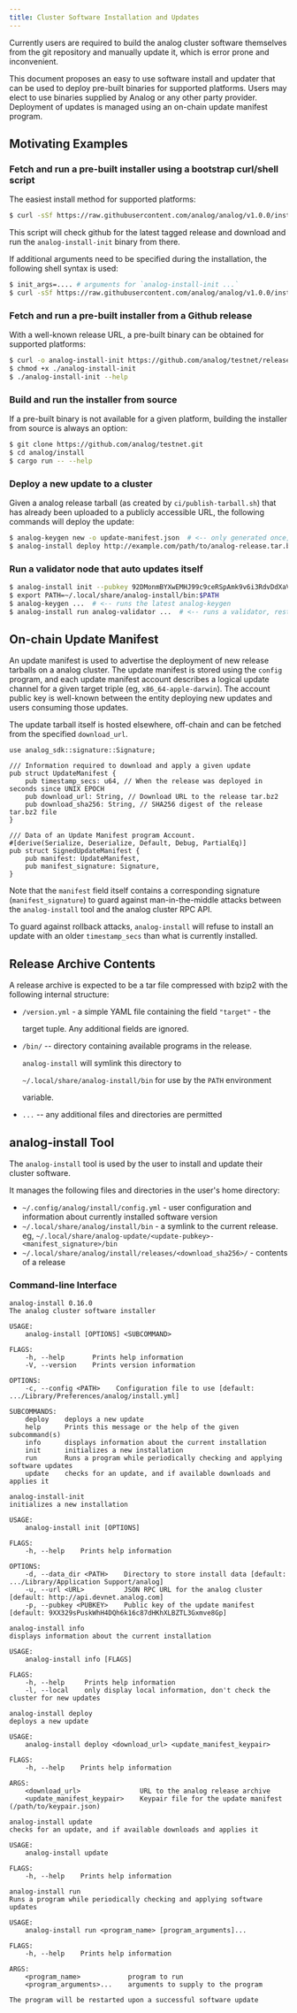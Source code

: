 ```yaml
---
title: Cluster Software Installation and Updates
---
```


Currently users are required to build the analog cluster software themselves from the git repository and manually update it, which is error prone and inconvenient.

This document proposes an easy to use software install and updater that can be used to deploy pre-built binaries for supported platforms. Users may elect to use binaries supplied by Analog or any other party provider. Deployment of updates is managed using an on-chain update manifest program.

## Motivating Examples

### Fetch and run a pre-built installer using a bootstrap curl/shell script

The easiest install method for supported platforms:

```bash
$ curl -sSf https://raw.githubusercontent.com/analog/analog/v1.0.0/install/analog-install-init.sh | sh
```

This script will check github for the latest tagged release and download and run the `analog-install-init` binary from there.

If additional arguments need to be specified during the installation, the following shell syntax is used:

```bash
$ init_args=.... # arguments for `analog-install-init ...`
$ curl -sSf https://raw.githubusercontent.com/analog/analog/v1.0.0/install/analog-install-init.sh | sh -s - ${init_args}
```

### Fetch and run a pre-built installer from a Github release

With a well-known release URL, a pre-built binary can be obtained for supported platforms:

```bash
$ curl -o analog-install-init https://github.com/analog/testnet/releases/download/v1.0.0/analog-install-init-x86_64-apple-darwin
$ chmod +x ./analog-install-init
$ ./analog-install-init --help
```

### Build and run the installer from source

If a pre-built binary is not available for a given platform, building the installer from source is always an option:

```bash
$ git clone https://github.com/analog/testnet.git
$ cd analog/install
$ cargo run -- --help
```

### Deploy a new update to a cluster

Given a analog release tarball \(as created by `ci/publish-tarball.sh`\) that has already been uploaded to a publicly accessible URL, the following commands will deploy the update:

```bash
$ analog-keygen new -o update-manifest.json  # <-- only generated once, the public key is shared with users
$ analog-install deploy http://example.com/path/to/analog-release.tar.bz2 update-manifest.json
```

### Run a validator node that auto updates itself

```bash
$ analog-install init --pubkey 92DMonmBYXwEMHJ99c9ceRSpAmk9v6i3RdvDdXaVcrfj  # <-- pubkey is obtained from whoever is deploying the updates
$ export PATH=~/.local/share/analog-install/bin:$PATH
$ analog-keygen ...  # <-- runs the latest analog-keygen
$ analog-install run analog-validator ...  # <-- runs a validator, restarting it as necesary when an update is applied
```

## On-chain Update Manifest

An update manifest is used to advertise the deployment of new release tarballs on a analog cluster. The update manifest is stored using the `config` program, and each update manifest account describes a logical update channel for a given target triple \(eg, `x86_64-apple-darwin`\). The account public key is well-known between the entity deploying new updates and users consuming those updates.

The update tarball itself is hosted elsewhere, off-chain and can be fetched from the specified `download_url`.

```text
use analog_sdk::signature::Signature;

/// Information required to download and apply a given update
pub struct UpdateManifest {
    pub timestamp_secs: u64, // When the release was deployed in seconds since UNIX EPOCH
    pub download_url: String, // Download URL to the release tar.bz2
    pub download_sha256: String, // SHA256 digest of the release tar.bz2 file
}

/// Data of an Update Manifest program Account.
#[derive(Serialize, Deserialize, Default, Debug, PartialEq)]
pub struct SignedUpdateManifest {
    pub manifest: UpdateManifest,
    pub manifest_signature: Signature,
}
```

Note that the `manifest` field itself contains a corresponding signature \(`manifest_signature`\) to guard against man-in-the-middle attacks between the `analog-install` tool and the analog cluster RPC API.

To guard against rollback attacks, `analog-install` will refuse to install an update with an older `timestamp_secs` than what is currently installed.

## Release Archive Contents

A release archive is expected to be a tar file compressed with bzip2 with the following internal structure:

- `/version.yml` - a simple YAML file containing the field `"target"` - the

  target tuple. Any additional fields are ignored.

- `/bin/` -- directory containing available programs in the release.

  `analog-install` will symlink this directory to

  `~/.local/share/analog-install/bin` for use by the `PATH` environment

  variable.

- `...` -- any additional files and directories are permitted

## analog-install Tool

The `analog-install` tool is used by the user to install and update their cluster software.

It manages the following files and directories in the user's home directory:

- `~/.config/analog/install/config.yml` - user configuration and information about currently installed software version
- `~/.local/share/analog/install/bin` - a symlink to the current release. eg, `~/.local/share/analog-update/<update-pubkey>-<manifest_signature>/bin`
- `~/.local/share/analog/install/releases/<download_sha256>/` - contents of a release

### Command-line Interface

```text
analog-install 0.16.0
The analog cluster software installer

USAGE:
    analog-install [OPTIONS] <SUBCOMMAND>

FLAGS:
    -h, --help       Prints help information
    -V, --version    Prints version information

OPTIONS:
    -c, --config <PATH>    Configuration file to use [default: .../Library/Preferences/analog/install.yml]

SUBCOMMANDS:
    deploy    deploys a new update
    help      Prints this message or the help of the given subcommand(s)
    info      displays information about the current installation
    init      initializes a new installation
    run       Runs a program while periodically checking and applying software updates
    update    checks for an update, and if available downloads and applies it
```

```text
analog-install-init
initializes a new installation

USAGE:
    analog-install init [OPTIONS]

FLAGS:
    -h, --help    Prints help information

OPTIONS:
    -d, --data_dir <PATH>    Directory to store install data [default: .../Library/Application Support/analog]
    -u, --url <URL>          JSON RPC URL for the analog cluster [default: http://api.devnet.analog.com]
    -p, --pubkey <PUBKEY>    Public key of the update manifest [default: 9XX329sPuskWhH4DQh6k16c87dHKhXLBZTL3Gxmve8Gp]
```

```text
analog-install info
displays information about the current installation

USAGE:
    analog-install info [FLAGS]

FLAGS:
    -h, --help     Prints help information
    -l, --local    only display local information, don't check the cluster for new updates
```

```text
analog-install deploy
deploys a new update

USAGE:
    analog-install deploy <download_url> <update_manifest_keypair>

FLAGS:
    -h, --help    Prints help information

ARGS:
    <download_url>               URL to the analog release archive
    <update_manifest_keypair>    Keypair file for the update manifest (/path/to/keypair.json)
```

```text
analog-install update
checks for an update, and if available downloads and applies it

USAGE:
    analog-install update

FLAGS:
    -h, --help    Prints help information
```

```text
analog-install run
Runs a program while periodically checking and applying software updates

USAGE:
    analog-install run <program_name> [program_arguments]...

FLAGS:
    -h, --help    Prints help information

ARGS:
    <program_name>            program to run
    <program_arguments>...    arguments to supply to the program

The program will be restarted upon a successful software update
```
